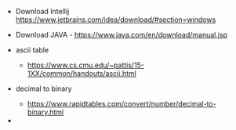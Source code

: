 - Download Intellij https://www.jetbrains.com/idea/download/#section=windows
- Download JAVA - https://www.java.com/en/download/manual.jsp

- ascii table
  - https://www.cs.cmu.edu/~pattis/15-1XX/common/handouts/ascii.html
- decimal to binary 
  - https://www.rapidtables.com/convert/number/decimal-to-binary.html
- 